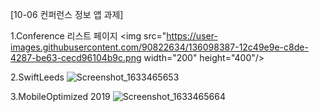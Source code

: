 [10-06 컨퍼런스 정보 앱 과제]

1.Conference 리스트 페이지
<img src="https://user-images.githubusercontent.com/90822634/136098387-12c49e9e-c8de-4287-be63-cecd96104b9c.png  width="200" height="400"/>

2.SwiftLeeds
![Screenshot_1633465653](https://user-images.githubusercontent.com/90822634/136098407-8ddf6156-86d1-4171-ae87-066dc8412e7c.png)

3.MobileOptimized 2019
![Screenshot_1633465664](https://user-images.githubusercontent.com/90822634/136098410-79dc0d2a-a95d-47ec-becb-2d42f8273524.png)
